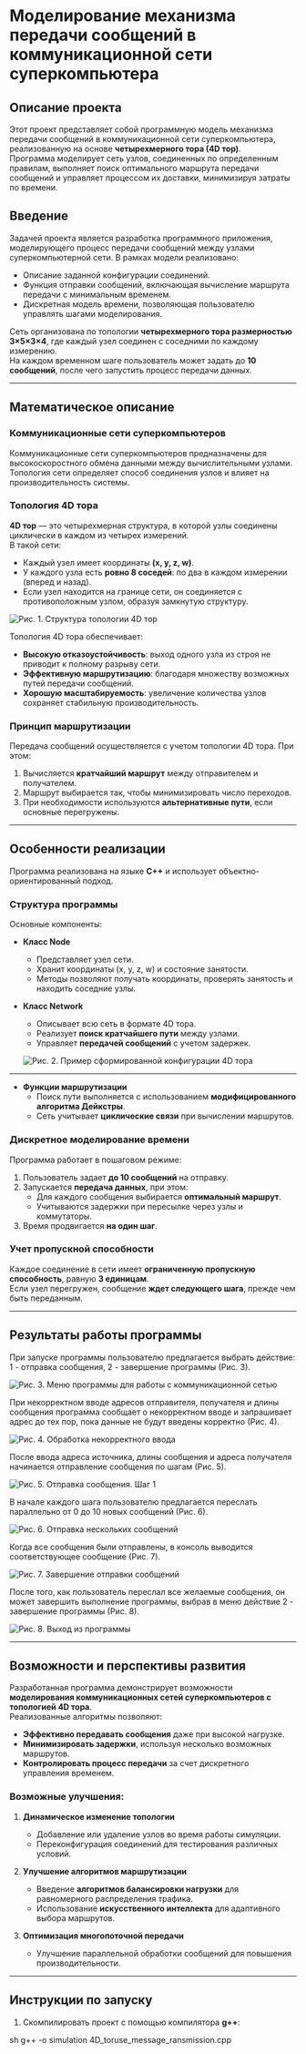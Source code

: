 # Моделирование механизма передачи сообщений в коммуникационной сети суперкомпьютера

## Описание проекта
Этот проект представляет собой программную модель механизма передачи сообщений в коммуникационной сети суперкомпьютера, реализованную на основе **четырехмерного тора (4D тор)**.  
Программа моделирует сеть узлов, соединенных по определенным правилам, выполняет поиск оптимального маршрута передачи сообщений и управляет процессом их доставки, минимизируя затраты по времени.

## Введение
Задачей проекта является разработка программного приложения, моделирующего процесс передачи сообщений между узлами суперкомпьютерной сети. В рамках модели реализовано:
- Описание заданной конфигурации соединений.
- Функция отправки сообщений, включающая вычисление маршрута передачи с минимальным временем.
- Дискретная модель времени, позволяющая пользователю управлять шагами моделирования.

Сеть организована по топологии **четырехмерного тора размерностью 3×5×3×4**, где каждый узел соединен с соседними по каждому измерению.  
На каждом временном шаге пользователь может задать до **10 сообщений**, после чего запустить процесс передачи данных.

---

## Математическое описание
### Коммуникационные сети суперкомпьютеров
Коммуникационные сети суперкомпьютеров предназначены для высокоскоростного обмена данными между вычислительными узлами. Топология сети определяет способ соединения узлов и влияет на производительность системы.

### Топология 4D тора
**4D тор** — это четырехмерная структура, в которой узлы соединены циклически в каждом из четырех измерений.  
В такой сети:
- Каждый узел имеет координаты **(x, y, z, w)**.
- У каждого узла есть **ровно 8 соседей**: по два в каждом измерении (вперед и назад).
- Если узел находится на границе сети, он соединяется с противоположным узлом, образуя замкнутую структуру.

![Рис. 1. Структура топологии 4D тор](https://github.com/user-attachments/assets/529163c1-7baf-49e5-87b5-8810f1bdba20)

Топология 4D тора обеспечивает:
- **Высокую отказоустойчивость**: выход одного узла из строя не приводит к полному разрыву сети.
- **Эффективную маршрутизацию**: благодаря множеству возможных путей передачи сообщений.
- **Хорошую масштабируемость**: увеличение количества узлов сохраняет стабильную производительность.

### Принцип маршрутизации
Передача сообщений осуществляется с учетом топологии 4D тора. При этом:
1. Вычисляется **кратчайший маршрут** между отправителем и получателем.
2. Маршрут выбирается так, чтобы минимизировать число переходов.
3. При необходимости используются **альтернативные пути**,
 если основные перегружены.

---

## Особенности реализации
Программа реализована на языке **C++** и использует объектно-ориентированный подход.

### Структура программы
Основные компоненты:
- **Класс Node**  
  - Представляет узел сети.  
  - Хранит координаты (x, y, z, w) и состояние занятости.
  - Методы позволяют получать координаты, проверять занятость и находить соседние узлы.
  
- **Класс Network**  
  - Описывает всю сеть в формате 4D тора.
  - Реализует **поиск кратчайшего пути** между узлами.
  - Управляет **передачей сообщений** с учетом задержек.
 
  ![Рис. 2. Пример сформированной конфигурации 4D тора](https://github.com/user-attachments/assets/d27b4bfe-5f8d-4083-84fc-e056d646c9e3)

---

- **Функции маршрутизации**  
  - Поиск пути выполняется с использованием **модифицированного алгоритма Дейкстры**.
  - Сеть учитывает **циклические связи** при вычислении маршрутов.

### Дискретное моделирование времени
Программа работает в пошаговом режиме:
1. Пользователь задает **до 10 сообщений** на отправку.
2. Запускается **передача данных**, при этом:
   - Для каждого сообщения выбирается **оптимальный маршрут**.
   - Учитываются задержки при пересылке через узлы и коммутаторы.
3. Время продвигается **на один шаг**.

### Учет пропускной способности
Каждое соединение в сети имеет **ограниченную пропускную способность**, равную **3 единицам**.  
Если узел перегружен, сообщение **ждет следующего шага**, прежде чем быть переданным.

---

## Результаты работы программы

При запуске программы пользователю предлагается выбрать действие: 1 - отправка сообщения, 2 - завершение программы (Рис. 3). 

![Рис. 3. Меню программы для работы с коммуникационной сетью](https://github.com/user-attachments/assets/3dc1337a-bf16-4bf3-894c-7c49dda92248)

При некорректном вводе адресов отправителя, получателя и длины сообщения программа сообщает о некорректном вводе и запрашивает адрес до тех пор, пока данные не будут введены корректно (Рис. 4).

![Рис. 4. Обработка некорректного ввода](https://github.com/user-attachments/assets/45b212ed-d95b-4e42-9b65-407e90e2e626)

После ввода адреса источника, длины сообщения и адреса получателя начинается отправление сообщения по шагам (Рис. 5). 

![Рис. 5. Отправка сообщения. Шаг 1](https://github.com/user-attachments/assets/09182977-3601-42e8-8a12-abd106c6b009)

В начале каждого шага пользователю предлагается переслать параллельно от 0 до 10 новых сообщений (Рис. 6).

![Рис. 6. Отправка нескольких сообщений](https://github.com/user-attachments/assets/b3f7073c-3554-4ea0-8570-8fbdc840785a)

Когда все сообщения были отправлены, в консоль выводится соответствующее сообщение (Рис. 7).

![Рис. 7. Завершение отправки сообщений](https://github.com/user-attachments/assets/de239014-b29b-48b7-ad4b-5517e00649f6)

После того, как пользователь переслал все желаемые сообщения, он может завершить выполнение программы, выбрав в меню действие 2 - завершение программы (Рис. 8).

![Рис. 8. Выход из программы](https://github.com/user-attachments/assets/87eb03d4-3887-4dc3-82b4-504e4e9e0b8b)

---

## Возможности и перспективы развития
Разработанная программа демонстрирует возможности **моделирования коммуникационных сетей суперкомпьютеров с топологией 4D тора**.  
Реализованные алгоритмы позволяют:
- **Эффективно передавать сообщения** даже при высокой нагрузке.
- **Минимизировать задержки**, используя несколько возможных маршрутов.
- **Контролировать процесс передачи** за счет дискретного управления временем.

### Возможные улучшения:
1. **Динамическое изменение топологии**  
   - Добавление или удаление узлов во время работы симуляции.
   - Переконфигурация соединений для тестирования различных условий.

2. **Улучшение алгоритмов маршрутизации**  
   - Введение **алгоритмов балансировки нагрузки** для равномерного распределения трафика.
   - Использование **искусственного интеллекта** для адаптивного выбора маршрутов.

3. **Оптимизация многопоточной передачи**  
   - Улучшение параллельной обработки сообщений для повышения производительности.

---

## Инструкции по запуску
1. Скомпилировать проект с помощью компилятора **g++**:
   
sh
   g++ -o simulation 4D_toruse_message_ransmission.cpp 
